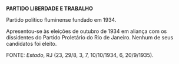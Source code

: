 **PARTIDO LIBERDADE E TRABALHO**

Partido político fluminense fundado em 1934.

Apresentou-se às eleições de outubro de 1934 em aliança com os
dissidentes do Partido Proletário do Rio de Janeiro. Nenhum de seus
candidatos foi eleito.

FONTE: *Estado*, RJ (23, 29/8, 3, 7, 10/10/1934, 6, 20/9/1935).
